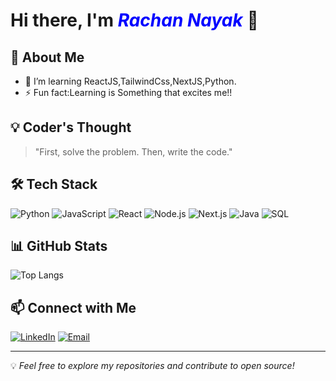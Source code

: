 # Hi there, I'm <span style="color:blue; font-style:italic;">Rachan Nayak</span> 👋

## 🚀 About Me
- 🌱 I’m learning ReactJS,TailwindCss,NextJS,Python.
- ⚡ Fun fact:Learning is Something that excites me!!

## 💡 Coder's Thought
> "First, solve the problem. Then, write the code." 

## 🛠 Tech Stack
![Python](https://img.shields.io/badge/Python-3776AB?style=for-the-badge&logo=python&logoColor=white)
![JavaScript](https://img.shields.io/badge/JavaScript-F7DF1E?style=for-the-badge&logo=javascript&logoColor=black)
![React](https://img.shields.io/badge/React-20232A?style=for-the-badge&logo=react&logoColor=61DAFB)
![Node.js](https://img.shields.io/badge/Node.js-43853D?style=for-the-badge&logo=node.js&logoColor=white)
![Next.js](https://img.shields.io/badge/Next.js-000000?style=for-the-badge&logo=next.js&logoColor=white)
![Java](https://img.shields.io/badge/Java-097990?style=for-the-badge&logo=java&logoColor=white)
![SQL](https://img.shields.io/badge/SQL-4459A1?style=for-the-badge&logo=mysql&logoColor=white)



## 📊 GitHub Stats

![Top Langs](https://github-readme-stats.vercel.app/api/top-langs/?username=NayakRachan&layout=compact&theme=dark)

## 📫 Connect with Me
[![LinkedIn](https://img.shields.io/badge/LinkedIn-0077B5?style=for-the-badge&logo=linkedin&logoColor=white)](https://www.linkedin.com/in/rachan-nayak-98b385227/)
[![Email](https://img.shields.io/badge/Email-D14836?style=for-the-badge&logo=gmail&logoColor=white)](mailto:rachannayak29@gmail.com)

---
💡 *Feel free to explore my repositories and contribute to open source!*
